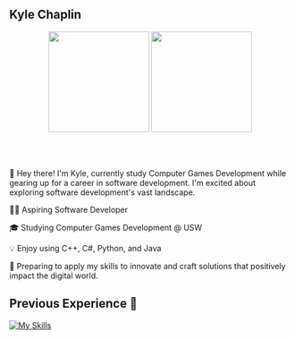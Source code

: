 ## Kyle Chaplin 

<div align="center">
  <img height="180em" src="https://github-readme-stats.vercel.app/api?username=KyleChaplin&show_icons=true&theme=dark" />
  <img height="180em" src="https://github-readme-stats.vercel.app/api/top-langs/?username=KyleChaplin&size_weight=0.5&count_weight=0.5&theme=dark"/>
</div>

<br></br>
<div align="left">

👋 Hey there! I'm Kyle, currently study Computer Games Development while gearing up for a career in software development. I'm excited about exploring software development's vast landscape. 

👨‍💻 Aspiring Software Developer

🎓 Studying Computer Games Development @ USW

💡 Enjoy using C++, C#, Python, and Java

🤞 Preparing to apply my skills to innovate and craft solutions that positively impact the digital world.

</div>

## Previous Experience 📒
[![My Skills](https://skillicons.dev/icons?i=cpp,cs,java,py,js,html,css)](https://skillicons.dev)
